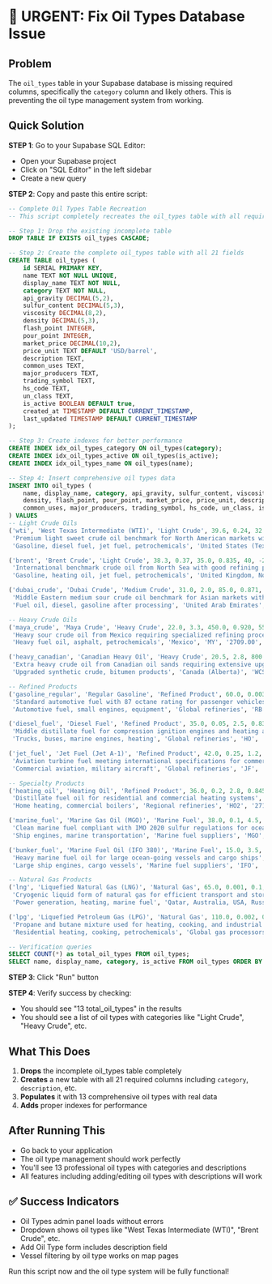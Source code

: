 # 🚨 URGENT: Fix Oil Types Database Issue

## Problem
The `oil_types` table in your Supabase database is missing required columns, specifically the `category` column and likely others. This is preventing the oil type management system from working.

## Quick Solution

**STEP 1**: Go to your Supabase SQL Editor:
- Open your Supabase project
- Click on "SQL Editor" in the left sidebar
- Create a new query

**STEP 2**: Copy and paste this entire script:

```sql
-- Complete Oil Types Table Recreation
-- This script completely recreates the oil_types table with all required columns

-- Step 1: Drop the existing incomplete table
DROP TABLE IF EXISTS oil_types CASCADE;

-- Step 2: Create the complete oil_types table with all 21 fields
CREATE TABLE oil_types (
    id SERIAL PRIMARY KEY,
    name TEXT NOT NULL UNIQUE,
    display_name TEXT NOT NULL,
    category TEXT NOT NULL,
    api_gravity DECIMAL(5,2),
    sulfur_content DECIMAL(5,3),
    viscosity DECIMAL(8,2),
    density DECIMAL(5,3),
    flash_point INTEGER,
    pour_point INTEGER,
    market_price DECIMAL(10,2),
    price_unit TEXT DEFAULT 'USD/barrel',
    description TEXT,
    common_uses TEXT,
    major_producers TEXT,
    trading_symbol TEXT,
    hs_code TEXT,
    un_class TEXT,
    is_active BOOLEAN DEFAULT true,
    created_at TIMESTAMP DEFAULT CURRENT_TIMESTAMP,
    last_updated TIMESTAMP DEFAULT CURRENT_TIMESTAMP
);

-- Step 3: Create indexes for better performance
CREATE INDEX idx_oil_types_category ON oil_types(category);
CREATE INDEX idx_oil_types_active ON oil_types(is_active);
CREATE INDEX idx_oil_types_name ON oil_types(name);

-- Step 4: Insert comprehensive oil types data
INSERT INTO oil_types (
    name, display_name, category, api_gravity, sulfur_content, viscosity, 
    density, flash_point, pour_point, market_price, price_unit, description,
    common_uses, major_producers, trading_symbol, hs_code, un_class, is_active
) VALUES 
-- Light Crude Oils
('wti', 'West Texas Intermediate (WTI)', 'Light Crude', 39.6, 0.24, 32.0, 0.827, 35, -30, 75.50, 'USD/barrel', 
 'Premium light sweet crude oil benchmark for North American markets with low sulfur content and excellent refining characteristics',
 'Gasoline, diesel fuel, jet fuel, petrochemicals', 'United States (Texas, North Dakota)', 'CL', '2709.00', 'UN1267', true),

('brent', 'Brent Crude', 'Light Crude', 38.3, 0.37, 35.0, 0.835, 40, -25, 74.80, 'USD/barrel',
 'International benchmark crude oil from North Sea with good refining properties and global market significance',
 'Gasoline, heating oil, jet fuel, petrochemicals', 'United Kingdom, Norway, Netherlands', 'CO', '2709.00', 'UN1267', true),

('dubai_crude', 'Dubai Crude', 'Medium Crude', 31.0, 2.0, 85.0, 0.871, 45, -15, 72.30, 'USD/barrel',
 'Middle Eastern medium sour crude oil benchmark for Asian markets with higher sulfur content',
 'Fuel oil, diesel, gasoline after processing', 'United Arab Emirates', 'DU', '2709.00', 'UN1267', true),

-- Heavy Crude Oils  
('maya_crude', 'Maya Crude', 'Heavy Crude', 22.0, 3.3, 450.0, 0.920, 55, 5, 68.90, 'USD/barrel',
 'Heavy sour crude oil from Mexico requiring specialized refining processes for optimal yields',
 'Heavy fuel oil, asphalt, petrochemicals', 'Mexico', 'MY', '2709.00', 'UN1267', true),

('heavy_canadian', 'Canadian Heavy Oil', 'Heavy Crude', 20.5, 2.8, 800.0, 0.935, 60, 15, 65.20, 'USD/barrel',
 'Extra heavy crude oil from Canadian oil sands requiring extensive upgrading and processing',
 'Upgraded synthetic crude, bitumen products', 'Canada (Alberta)', 'WCS', '2709.00', 'UN1267', true),

-- Refined Products
('gasoline_regular', 'Regular Gasoline', 'Refined Product', 60.0, 0.003, 0.5, 0.740, -43, -60, 2.85, 'USD/gallon',
 'Standard automotive fuel with 87 octane rating for passenger vehicles and light trucks',
 'Automotive fuel, small engines, equipment', 'Global refineries', 'RB', '2710.12', 'UN1203', true),

('diesel_fuel', 'Diesel Fuel', 'Refined Product', 35.0, 0.05, 2.5, 0.832, 65, -20, 3.10, 'USD/gallon',
 'Middle distillate fuel for compression ignition engines and heating applications',
 'Trucks, buses, marine engines, heating', 'Global refineries', 'HO', '2710.19', 'UN1202', true),

('jet_fuel', 'Jet Fuel (Jet A-1)', 'Refined Product', 42.0, 0.25, 1.2, 0.810, 38, -60, 3.45, 'USD/gallon',
 'Aviation turbine fuel meeting international specifications for commercial and military aircraft',
 'Commercial aviation, military aircraft', 'Global refineries', 'JF', '2710.19', 'UN1863', true),

-- Specialty Products
('heating_oil', 'Heating Oil', 'Refined Product', 36.0, 0.2, 2.8, 0.845, 55, -15, 2.95, 'USD/gallon',
 'Distillate fuel oil for residential and commercial heating systems',
 'Home heating, commercial boilers', 'Regional refineries', 'HO2', '2710.19', 'UN1202', true),

('marine_fuel', 'Marine Gas Oil (MGO)', 'Marine Fuel', 38.0, 0.1, 4.5, 0.850, 60, -10, 580.00, 'USD/metric ton',
 'Clean marine fuel compliant with IMO 2020 sulfur regulations for ocean vessels',
 'Ship engines, marine transportation', 'Marine fuel suppliers', 'MGO', '2710.19', 'UN1202', true),

('bunker_fuel', 'Marine Fuel Oil (IFO 380)', 'Marine Fuel', 15.0, 3.5, 380.0, 0.991, 65, 30, 420.00, 'USD/metric ton',
 'Heavy marine fuel oil for large ocean-going vessels and cargo ships',
 'Large ship engines, cargo vessels', 'Marine fuel suppliers', 'IFO', '2710.19', 'UN1202', true),

-- Natural Gas Products
('lng', 'Liquefied Natural Gas (LNG)', 'Natural Gas', 65.0, 0.001, 0.1, 0.430, -188, -162, 12.50, 'USD/MMBtu',
 'Cryogenic liquid form of natural gas for efficient transport and storage',
 'Power generation, heating, marine fuel', 'Qatar, Australia, USA, Russia', 'LNG', '2711.11', 'UN1972', true),

('lpg', 'Liquefied Petroleum Gas (LPG)', 'Natural Gas', 110.0, 0.002, 0.15, 0.510, -104, -189, 45.00, 'USD/metric ton',
 'Propane and butane mixture used for heating, cooking, and industrial applications',
 'Residential heating, cooking, petrochemicals', 'Global gas processors', 'LPG', '2711.12', 'UN1011', true);

-- Verification queries
SELECT COUNT(*) as total_oil_types FROM oil_types;
SELECT name, display_name, category, is_active FROM oil_types ORDER BY category, name LIMIT 5;
```

**STEP 3**: Click "Run" button

**STEP 4**: Verify success by checking:
- You should see "13 total_oil_types" in the results
- You should see a list of oil types with categories like "Light Crude", "Heavy Crude", etc.

## What This Does
1. **Drops** the incomplete oil_types table completely
2. **Creates** a new table with all 21 required columns including `category`, `description`, etc.
3. **Populates** it with 13 comprehensive oil types with real data
4. **Adds** proper indexes for performance

## After Running This
- Go back to your application
- The oil type management should work perfectly
- You'll see 13 professional oil types with categories and descriptions
- All features including adding/editing oil types with descriptions will work

## ✅ Success Indicators
- Oil Types admin panel loads without errors
- Dropdown shows oil types like "West Texas Intermediate (WTI)", "Brent Crude", etc.
- Add Oil Type form includes description field
- Vessel filtering by oil type works on map pages

Run this script now and the oil type system will be fully functional!